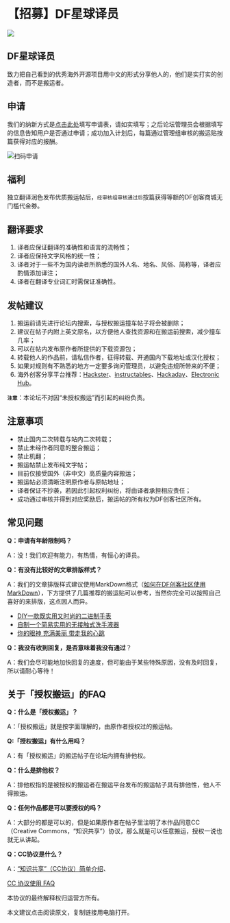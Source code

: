 # 【招募】DF星球译员


![](https://mc.dfrobot.com.cn/data/attachment/forum/202006/10/112428ljz5uw8gmlwwtrm8.jpg)

## DF星球译员
致力把自己看到的优秀海外开源项目用中文的形式分享他人的，他们是实打实的创造者，而不是搬运者。

## 申请
我们的纳新方式是[点击此处](https://jinshuju.net/f/VmllVs "点击此处")填写申请表，请如实填写；之后论坛管理员会根据填写的信息告知用户是否通过申请；成功加入计划后，每篇通过管理组审核的搬运贴按篇获得对应的报酬。


![扫码申请](https://imgkr.cn-bj.ufileos.com/138420a3-e7af-41d0-ad1a-aa8739229245.png)



## 福利
独立翻译润色发布优质搬运帖后，`经审核组审核通过后`按篇获得等额的DF创客商城无门槛代金劵。

## 翻译要求

1. 译者应保证翻译的准确性和语言的流畅性；
2. 译者应保持文字风格的统一性；
3. 译者对于一些不为国内读者所熟悉的国外人名、地名、风俗、简称等，译者应酌情添加译注；
4. 译者在翻译专业词汇时需保证准确性。

## 发帖建议
1. 搬运前请先进行论坛内搜索，与授权搬运撞车帖子将会被删除；
2. 建议在帖子内附上英文原名，以方便他人查找资源和在搬运前搜索，减少撞车几率；
3. 可以在帖内发布原作者所提供的下载资源包；
4. 转载他人的作品前，请私信作者，征得转载、开通国内下载地址或汉化授权；
5. 如果对规则有不熟悉的地方一定要多询问管理员，以避免违规所带来的不便；
6. 海外创客分享平台推荐：[Hackster](https://www.hackster.io/ "Hackster")、[instructables](https://www.instructables.com/ "instructables")、[Hackaday](https://hackaday.com/ "Hackaday")、[Electronic Hub](https://www.electronicshub.org/ "Electronic Hub")。

**`注意`**：本论坛不对因“未授权搬运”而引起的纠纷负责。

## 注意事项
* 禁止国内二次转载与站内二次转载；
* 禁止未经作者同意的整合搬运；
* 禁止机翻；
* 搬运帖禁止发布纯文字帖；
* 目前仅接受国外（非中文）高质量内容搬运；
* 搬运帖必须清晰注明原作者与原帖地址；
* 译者保证不抄袭，若因此引起权利纠纷，将由译者承担相应责任；
* 成功通过审核并得到对应奖励后，搬运帖的所有权为DF创客社区所有。

## 常见问题

**Q：申请有年龄限制吗？**

A：没！我们欢迎有能力，有热情，有恒心的译员。

**Q：有没有比较好的文章排版样式？**

A：我们的文章排版样式建议使用MarkDown格式（[如何在DF创客社区使用MarkDown](https://mc.dfrobot.com.cn/thread-305579-1-1.html "如何在DF创客社区使用MarkDown")），下方提供了几篇推荐的搬运贴可以参考，当然你完全可以按照自己喜好的来排版，这点因人而异。

- [DIY一款既实用又时尚的二进制手表](https://mc.dfrobot.com.cn/thread-305264-1-1.html "DIY一款既实用又时尚的二进制手表")
- [自制一个简易实用的无接触式洗手液器](https://mc.dfrobot.com.cn/thread-305073-1-1.html "自制一个简易实用的无接触式洗手液器")
- [你的眼神 充满美丽 带走我的心跳](https://mc.dfrobot.com.cn/thread-304715-1-1.html "你的眼神 充满美丽 带走我的心跳")

**Q：我没有收到回复，是否意味着我没有通过**？

A：我们会尽可能地加快回复的速度，但可能由于某些特殊原因，没有及时回复，所以请耐心等待！

## 关于「授权搬运」的FAQ
**Q：什么是「授权搬运」？**

A：「授权搬运」就是按字面理解的，由原作者授权过的搬运帖。

**Q:「授权搬运」有什么用吗？**

A：有「授权搬运」的搬运帖子在论坛内拥有排他权。

**Q：什么是排他权？**

A：排他权指的是被授权的搬运者在搬运平台发布的搬运帖子具有排他性，他人不得搬运。

**Q：任何作品都是可以要授权的吗？**

A：大部分的都是可以的，但是如果原作者在帖子里注明了本作品同意CC（Creative Commons，“知识共享”）协议，那么就是可以任意搬运，授权一说也就无从讲起。

**Q：CC协议是什么？**

A：[“知识共享”（CC协议）简单介绍](https://mc.dfrobot.com.cn/thread-305631-1-1.html "“知识共享”（CC协议）简单介绍")、

[CC 协议使用 FAQ](https://mc.dfrobot.com.cn/thread-305632-1-1.html "CC 协议使用 FAQ")


本协议的最终解释权归运营方所有。

本文建议点击阅读原文，复制链接用电脑打开。